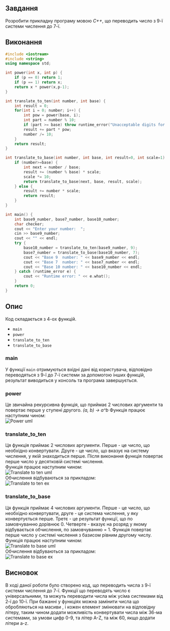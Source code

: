## Завдання
Розробити прикладну програму мовою *C++*, що переводить число з 9-ї системи числення до 7-ї.
## Виконання
```c++
#include <iostream>
#include <string>
using namespace std;

int power(int x, int p) {
    if (p == 0) return 1;
    if (p == 1) return x;
    return x * power(x,p-1);
}

int translate_to_ten(int number, int base) {
    int result = 0;
    for(int i = 0; number; i++) {
        int pow = power(base, i);
        int part = number % 10;
        if (part >= base) throw runtime_error("Unacceptable digits for this base");
        result += part * pow;
        number /= 10;
    }
    return result;
}

int translate_to_base(int number, int base, int result=0, int scale=1) {
    if (number>=base) {
        int next = number / base;
        result += (number % base) * scale;
        scale *= 10;
        return translate_to_base(next, base, result, scale);
    } else {
        result += number * scale;
        return result;
    }
}

int main() {
    int base9_number, base7_number, base10_number;
    char checker;
    cout << "Enter your number:  ";
    cin >> base9_number;
    cout << "" << endl;
    try {
        base10_number = translate_to_ten(base9_number, 9);
        base7_number = translate_to_base(base10_number, 7);
        cout << "Base 9  number: " << base9_number << endl;
        cout << "Base 7  number: " << base7_number << endl;
        cout << "Base 10 number: " << base10_number << endl;
    } catch (runtime_error e) {
        cout << "Runtime error: " << e.what();
    }
    return 0;
}
```
## Опис
Код складається з 4-ох функцій.
* `main`
* `power`
* `translate_to_ten`
* `translate_to_base`
### main
У функції `main` отримуються вхідні дані від користувача, відповідно переводяться з 9-ї до 7-ї системи за допомогою інших функцій, результат виводиться у консоль та програма завершується.
### power
Це звичайна рекурсивна функція, що приймає 2 числових аргументи та повертає перше у ступені другого. *(a, b) -> a^b*
Функція працює наступним чином:  
![Power uml](power.png)
### translate_to_ten
Ця функція приймає 2 числових аргументи. Перше - це число, що необхідно конвертувати. Друге - це число, що вказує на систему числення, у якій знаходиться перше. Після виконання функція повертає перше число у десятковій системі числення.  
Функція працює наступним чином:  
![Translate to ten uml](to_ten.png)  
Обчислення відбуваються за прикладом:  
![Translate to ten ex](to_ten_ex.png)
### translate_to_base
Ця функція приймає 4 числових аргументи. Перше - це число, що необхідно конвертувати, друге - це система числення, у яку конвертується перше. Третє - це результат функції, що по замовчуванню дорівнює 0. Четверте - вказує на розряд у якому відбувається обчислення, по замовчуванню = 1. Функція повертає перше число у системі числення з базисом рівним другому числу.  
Функція працює наступним чином:  
![Translate to base uml](base.png)  
Обчислення відбуваються за прикладом:  
![Translate to base ex](base_ex.PNG)
## Висновок
В ході даної роботи було створено код, що переводить числа з 9-ї системи числення до 7-ї. Функції що переводять число є універсальними, та можуть переводити числа між усіма системами від 2-ї до 10-ї. При бажанні у функціях можна замінити числа що обробляються на масиви , і кожен елемент змінювати на відповідну літеру, таким чином додати можливість конвертувати числа між 36-ма системами, за умови цифр 0-9, та літер A-Z, та між 60, якщо додати літери a-z. 



